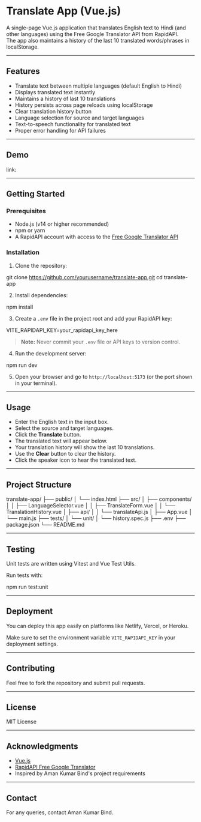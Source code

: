 
# Translate App (Vue.js)

A single-page Vue.js application that translates English text to Hindi (and other languages) using the Free Google Translator API from RapidAPI.  
The app also maintains a history of the last 10 translated words/phrases in localStorage.

---

## Features

- Translate text between multiple languages (default English to Hindi)
- Displays translated text instantly
- Maintains a history of last 10 translations
- History persists across page reloads using localStorage
- Clear translation history button
- Language selection for source and target languages
- Text-to-speech functionality for translated text
- Proper error handling for API failures

---

## Demo

link:

---

## Getting Started

### Prerequisites

- Node.js (v14 or higher recommended)
- npm or yarn
- A RapidAPI account with access to the [Free Google Translator API](https://rapidapi.com/ahmadrezaei/api/free-google-translator/)

### Installation

1. Clone the repository:

git clone https://github.com/yourusername/translate-app.git
cd translate-app

2. Install dependencies:

npm install

3. Create a `.env` file in the project root and add your RapidAPI key:

VITE_RAPIDAPI_KEY=your_rapidapi_key_here

> **Note:** Never commit your `.env` file or API keys to version control.

4. Run the development server:

npm run dev

5. Open your browser and go to `http://localhost:5173` (or the port shown in your terminal).

---

## Usage

- Enter the English text in the input box.
- Select the source and target languages.
- Click the **Translate** button.
- The translated text will appear below.
- Your translation history will show the last 10 translations.
- Use the **Clear** button to clear the history.
- Click the speaker icon to hear the translated text.

---

## Project Structure

translate-app/
├── public/
│   └── index.html
├── src/
│   ├── components/
│   │   ├── LanguageSelector.vue
│   │   ├── TranslateForm.vue
│   │   └── TranslationHistory.vue
│   ├── api/
│   │   └── translateApi.js
│   ├── App.vue
│   └── main.js
├── tests/
│   └── unit/
│       └── history.spec.js
├── .env
├── package.json
└── README.md

---

## Testing

Unit tests are written using Vitest and Vue Test Utils.

Run tests with:

npm run test:unit

---

## Deployment

You can deploy this app easily on platforms like Netlify, Vercel, or Heroku.

Make sure to set the environment variable `VITE_RAPIDAPI_KEY` in your deployment settings.

---

## Contributing

Feel free to fork the repository and submit pull requests.

---

## License

MIT License

---

## Acknowledgments

- [Vue.js](https://vuejs.org/)
- [RapidAPI Free Google Translator](https://rapidapi.com/ahmadrezaei/api/free-google-translator/)
- Inspired by Aman Kumar Bind's project requirements

---

## Contact

For any queries, contact Aman Kumar Bind.
